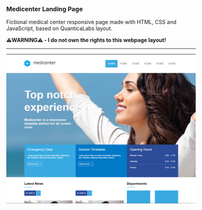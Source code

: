 ### Medicenter Landing Page

Fictional medical center responsive page made with HTML, CSS and JavaScript, based on QuanticaLabs layout.

**:warning:WARNING:warning: - I do not own the rights to this webpage layout!**

---

![Medicenter screenshot](assets/images/medicenter.png)